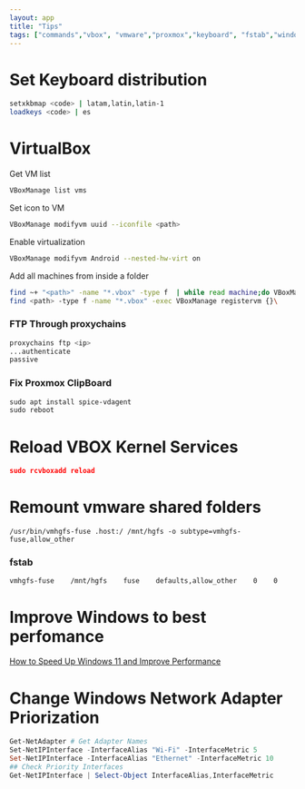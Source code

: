 ```yaml
---
layout: app
title: "Tips"
tags: ["commands","vbox", "vmware","proxmox","keyboard", "fstab","windows network"]
---
```


# Set Keyboard distribution

```bash
setxkbmap <code> | latam,latin,latin-1
loadkeys <code> | es
```

# VirtualBox

Get VM list
```bash
VBoxManage list vms
```
Set icon to VM

```bash
VBoxManage modifyvm uuid --iconfile <path>
```

Enable virtualization
```bash
VBoxManage modifyvm Android --nested-hw-virt on
```

Add all machines from inside a folder

```bash
find ~+ "<path>" -name "*.vbox" -type f  | while read machine;do VBoxManage registervm "${machine}";done
find <path> -type f -name "*.vbox" -exec VBoxManage registervm {}\
```

### FTP Through proxychains

```bash
proxychains ftp <ip>
...authenticate
passive
```

### Fix Proxmox ClipBoard

```powershell
sudo apt install spice-vdagent
sudo reboot
```

# Reload VBOX Kernel Services

```json
sudo rcvboxadd reload
```

# Remount vmware shared folders

```
/usr/bin/vmhgfs-fuse .host:/ /mnt/hgfs -o subtype=vmhgfs-fuse,allow_other
```

### fstab

```
vmhgfs-fuse    /mnt/hgfs    fuse    defaults,allow_other    0    0
```

# Improve Windows to best perfomance

[How to Speed Up Windows 11 and Improve Performance](https://beebom.com/how-speed-up-windows-11/)

# Change Windows Network Adapter Priorization

```powershell
Get-NetAdapter # Get Adapter Names
Set-NetIPInterface -InterfaceAlias "Wi-Fi" -InterfaceMetric 5
Set-NetIPInterface -InterfaceAlias "Ethernet" -InterfaceMetric 10
## Check Priority Interfaces
Get-NetIPInterface | Select-Object InterfaceAlias,InterfaceMetric
```